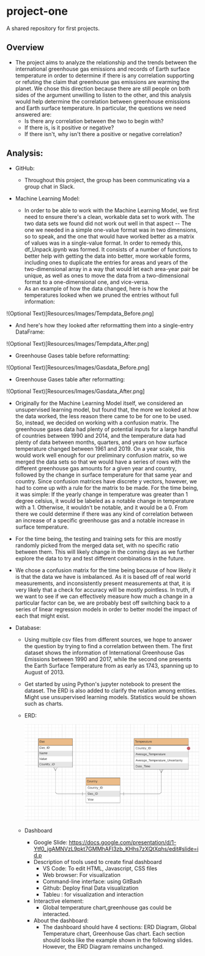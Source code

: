 # project-one
A shared repository for first projects.

## Overview

- The project aims to analyze the relationship and the trends between the international greenhouse gas emissions and records of Earth surface temperature in order to determine if there is any correlation supporting or refuting the claim that greenhouse gas emissions are warming the planet. We chose this direction because there are still people on both sides of the argument unwilling to listen to the other, and this analysis would help determine the correlation between greenhouse emissions and Earth surface temperature. In particular, the questions we need answered are:
  - Is there any correlation between the two to begin with?
  - If there is, is it positive or negative?
  - If there isn't, why isn't there a positive or negative correlation?

## Analysis:

- GitHub:
  - Throughout this project, the group has been communicating via a group chat in Slack.

- Machine Learning Model:
  - In order to be able to work with the Machine Learning Model, we first need to ensure there's a clean, workable data set to work with. The two data sets we found did not work out well in that aspect -- The one we needed in a simple one-value format was in two dimensions, so to speak, and the one that would have worked better as a matrix of values was in a single-value format. In order to remedy this, df_Unpack.ipynb was formed. It consists of a number of functions to better help with getting the data into better, more workable forms, including ones to duplicate the entries for areas and years of the two-dimensional array in a way that would let each area-year pair be unique, as well as ones to move the data from a two-dimensional format to a one-dimensional one, and vice-versa.
  - As an example of how the data changed, here is how the temperatures looked when we pruned the entries without full information:

!(Optional Text)[Resources/Images/Tempdata_Before.png]

  - And here's how they looked after reformatting them into a single-entry DataFrame:

!(Optional Text)[Resources/Images/Tempdata_After.png]

  - Greenhouse Gases table before reformatting:

!(Optional Text)[Resources/Images/Gasdata_Before.png]

  - Greenhouse Gases table after reformatting:

!(Optional Text)[Resources/Images/Gasdata_After.png]

  - Originally for the Machine Learning Model itself, we considered an unsupervised learning model, but found that, the more we looked at how the data worked, the less reason there came to be for one to be used. So, instead, we decided on working with a confusion matrix. The greenhouse gases data had plenty of potential inputs for a large handful of countries between 1990 and 2014, and the temperature data had plenty of data between months, quarters, and years on how surface temperature changed between 1961 and 2019. On a year scale, this would work well enough for our preliminary confusion matrix, so we merged the data sets so that we would have a series of rows with the different greenhouse gas amounts for a given year and country, followed by the change in surface temperature for that same year and country. Since confusion matrices have discrete y vectors, however, we had to come up with a rule for the matrix to be made. For the time being, it was simple: If the yearly change in temperature was greater than 1 degree celsius, it would be labeled as a notable change in temperature with a 1. Otherwise, it wouldn't be notable, and it would be a 0. From there we could determine if there was any kind of correlation between an increase of a specific greenhouse gas and a notable increase in surface temperature.
  - For the time being, the testing and training sets for this are mostly randomly picked from the merged data set, with no specific ratio between them. This will likely change in the coming days as we further explore the data to try and test different combinations in the future.
  - We chose a confusion matrix for the time being because of how likely it is that the data we have is imbalanced. As it is based off of real world measurements, and inconsistently present measurements at that, it is very likely that a check for accuracy will be mostly pointless. In truth, if we want to see if we can effectively measure how much a change in a particular factor can be, we are probably best off switching back to a series of linear regression models in order to better model the impact of each that might exist.
  
- Database:
  - Using multiple csv files from different sources, we hope to answer the question by trying to find a correlation between them. The first dataset shows the information of International Greenhouse Gas Emissions between 1990 and 2017, while the second one presents the Earth Surface Temperature from as early as 1743, spanning up to August of 2013.

  - Get started by using Python's jupyter notebook to present the dataset. The ERD is also added to clarify the relation among entities. Might use unsupervised learning models. Statistics would be shown such as charts.
 
  - ERD: 
   
     ![Optional Text](Resources/ERD.png)
 
  - Dashboard
    
    - Google Slide: https://docs.google.com/presentation/d/1-Ytf0_jgAMNVzL9pkt7GMMhAFl3zb_KHhs7zXQtXqhs/edit#slide=id.p
    - Description of tools used to create final dashboard
       - VS Code: To edit HTML, Javascript, CSS files
       - Web browser: For visualization
       - Command-line interface: using GitBash
       - Github: Deploy final Data visualization
       - Tableu : for visualization and interaction
    - Interactive element:
       - Global temperature chart,greenhouse gas could be interacted.
    - About the dashboard: 
       - The dashboard should have 4 sections: ERD Diagram, Global Temperature chart, Greenhouse Gas chart. Each section should looks like the example shown in the following slides. However, the ERD Diagram remains unchanged.   
            

            

